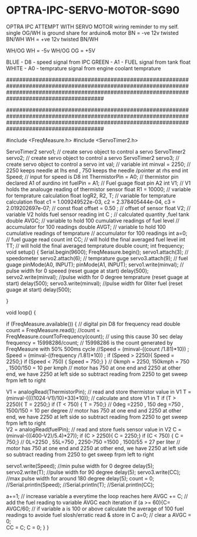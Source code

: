 # OPTRA-IPC-SERVO-MOTOR-SG90
OPTRA IPC ATTEMPT WITH SERVO MOTOR
wiring reminder to my self.
single OG/WH is ground share for arduino& motor
BN = -ve 12v twisted BN/WH
WH = +ve 12v twisted BN/WH

WH/OG WH = -5v
WH/OG OG = +5V

BLUE - D8 - speed signal from IPC
GREEN - A1  - FUEL signal from tank float
WHITE - A0  - temprature signal from engine coolant temprature

######################################################################################################################################################################################################


######################################################################################################################################################################################################



#include <FreqMeasure.h>
#include <ServoTimer2.h>

ServoTimer2 servo1;  // create servo object to control a servo
ServoTimer2 servo2;  // create servo object to control a servo
ServoTimer2 servo3;  // create servo object to control a servo
int val;             // variable
int minval = 2250;                              // 2250 keeps needle at lhs end , 750 keeps the needle /pointer at rhs end
int Speed;  // input for speed is D8
int ThermistorPin = A0;                                                           // thermistor pin declared A1 of aurdino
int fuelPin = A1;                                                                 // Fuel guage float pin A2
int V1;                                                                           // V1 holds the analouge reading of thermistor sensor
float R1 = 10000;                                                                 // variable for temprature calculation
float logR2, R2, T;                                                               // variable for temprature calculation
float c1 = 1.009249522e-03, c2 = 2.378405444e-04, c3 = 2.019202697e-07;           // 
const float offset = 0.50 ;                                                       // offset of sensor
float V2;                                                                         // variable V2 holds fuel sensor reading
int C ;            // calculated quantity ,fuel tank 
double AVGC;       // variable to hold 100 cumulative readings of fuel level  // accumulator for 100 readings
double AVGT;       // variable to hold 100 cumulative readings of temprature  // accumulator for 100 readings
int a=0;           // fuel guage read count
int CC;            // will hold the final averaged fuel level
int TT;            // will hold the final averaged temprature 
double count;
int frequency;
void setup() {
  Serial.begin(9600);
  FreqMeasure.begin();
  servo1.attach(3);  //  speedometer
  servo2.attach(6);  //  temprature guge
  servo3.attach(9);  //  fuel guage
  pinMode(A0, INPUT);
  pinMode(A1, INPUT);
  servo1.write(minval);  // pulse width for 0 speeed (reset guage at start)
  delay(500); 
  servo2.write(minval);  //pulse width for 0 degree temprature (reset guage at start)
  delay(500); 
  servo3.write(minval);  //pulse width for 0liter fuel (reset guage at start)
  delay(500); 
  
}




void loop() {
  
  if (FreqMeasure.available()) {
    // digital pin D8 for frequency read
    double count =  FreqMeasure.read();
    //count = FreqMeasure.countToFrequency(count);  // using this cause 30 sec delay
    frequency = 15998286/count;                     // 15998286 is the count generated by FreqMeasure with 50% 500ms cycle
    //Speed = (minval-((count /1.81)*10)) ;
    Speed = (minval-((frequency /1.81)*10)) ;
    if (Speed > 2250){ Speed = 2250;}
    if (Speed < 750) { Speed = 750;}
}
// 0kmph = 2250, 150kmph = 750 , 1500/150 = 10 per kmph              // motor has 750 at one end and 2250 at other end, we have 2250 at left side so subtract reading from 2250 to get sweep frpm left to right

  V1 = analogRead(ThermistorPin);                                    // read and store thermistor value in V1
   T = (minval-((((1024-V1)/10)+33)*10)); // calculate and store V1 in T
    if (T > 2250){ T = 2250;}
    if (T < 750) { T = 750;}
// 0deg =2250 , 150 deg =750 , 1500/150 = 10 per degree              // motor has 750 at one end and 2250 at other end, we have 2250 at left side so subtract reading from 2250 to get sweep frpm left to right  
   V2 = analogRead(fuelPin);                                         // read and store fuels sensor value in V2
   C = (minval-(((400-V2)/5.4)*27)); 
    if (C > 2250){ C = 2250;}
    if (C < 750) { C = 750;}
// 0L=2250 , 55L=750 , 2250-750 =1500 , 1500/55 = 27 per liter       // motor has 750 at one end and 2250 at other end, we have 2250 at left side so subtract reading from 2250 to get sweep frpm left to right
   
  servo1.write(Speed);  //min pulse width for 0 degree 
  delay(5); 
  servo2.write(T);  //pulse width for 90 degree 
  delay(5); 
  servo3.write(CC);  //max pulse width for around 180 degree 
  delay(5);
   count = 0;
  //Serial.println(Speed);
  //Serial.println(T);
  //Serial.println(CC);
  
  a+=1;                           // increase variable a everytime the loop reaches here
  AVGC += C;                      // add the fuel reading to variable AVGC each iteration
  if (a >= 60){C= AVGC/60;        // if variable a is 100 or above calculate the average of 100 fuel readings to avoide fuel slosh/erratic read & store in C
  a=0;                            // clear a
  AVGC = 0;  
  CC = C;
  C = 0;
  }
}

